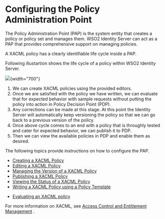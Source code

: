 # Configuring the Policy Administration Point

The Policy Administration Point (PAP) is the system entity that creates
a policy or policy set and manages them. WSO2 Identity Server can act as
a PAP that provides comprehensive support on managing policies.

A XACML policy has a clearly identifiable life cycle inside a PAP.

Following illustartion shows the life cycle of a policy within WSO2
Identity Server.

![](attachments/103331168/103331169.png){width="700"}

1.  We can create XACML policies using the provided editors.
2.  Once we are satisfied with the policy we have written, we can
    evaluate that for expected behavior with sample requests without
    putting the policy into action in Policy Decision Point (PDP).
3.  Any corrections can be made at this stage. At this point the
    Identity Server will automatically keep versioning the policy so
    that we can go back to a previous version of the policy.
4.  Once above cycle comes to an end with a policy that is throughly
    tested and cater for expected behavior, we can publish it to PDP.
5.  Then we can view the available policies in PDP and enable them as
    desired.

The following topics provide instructions on how to configure the PAP.

-   [Creating a XACML Policy](_Creating_a_XACML_Policy_)
-   [Editing a XACML Policy](_Editing_a_XACML_Policy_)
-   [Managing the Version of a XACML
    Policy](_Managing_the_Version_of_a_XACML_Policy_)
-   [Publishing a XACML Policy](_Publishing_a_XACML_Policy_)
-   [Viewing the Status of a XACML
    Policy](_Viewing_the_Status_of_a_XACML_Policy_)
-   [Writing a XACML Policy using a Policy
    Template](_Writing_a_XACML_Policy_using_a_Policy_Template_)

<!-- -->

-   [Evaluating an XACML policy](_Evaluating_a_XACML_Policy_)

For more information on XACML, see [Access Control and Entitlement
Management](https://docs.wso2.com/display/IS540/Access+Control+and+Entitlement+Management)
.
